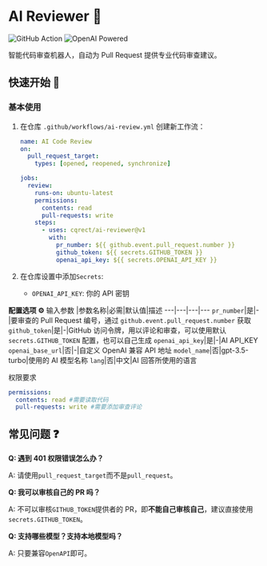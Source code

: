 # AI Reviewer 🤖

![GitHub Action](https://img.shields.io/badge/GitHub%20Action-Ready-blue?logo=github)
![OpenAI Powered](https://img.shields.io/badge/OpenAI-Powered-green?logo=openai)

智能代码审查机器人，自动为 Pull Request 提供专业代码审查建议。

## 快速开始 🚀

### 基本使用

1. 在仓库 `.github/workflows/ai-review.yml` 创建新工作流：

   ```yaml
   name: AI Code Review
   on:
     pull_request_target:
       types: [opened, reopened, synchronize]

   jobs:
     review:
       runs-on: ubuntu-latest
       permissions:
         contents: read
         pull-requests: write
       steps:
         - uses: cqrect/ai-reviewer@v1
           with:
             pr_number: ${{ github.event.pull_request.number }}
             github_token: ${{ secrets.GITHUB_TOKEN }}
             openai_api_key: ${{ secrets.OPENAI_API_KEY }}
   ```

2. 在仓库设置中添加`Secrets`:
   - `OPENAI_API_KEY`: 你的 API 密钥

**配置选项 ⚙️**
输入参数
|参数名称|必需|默认值|描述
---|---|---|---
`pr_number`|是|-|要审查的 Pull Request 编号，通过 `github.event.pull_request.number` 获取
`github_token`|是|-|GitHub 访问令牌，用以评论和审查，可以使用默认 `secrets.GITHUB_TOKEN` 配置，也可以自己生成
`openai_api_key`|是|-|AI API_KEY
`openai_base_url`|否|-|自定义 OpenAI 兼容 API 地址
`model_name`|否|gpt-3.5-turbo|使用的 AI 模型名称
`lang`|否|中文|AI 回答所使用的语言

权限要求

```yaml
permissions:
  contents: read #需要读取代码
  pull-requests: write #需要添加审查评论
```

## 常见问题 ❓

**Q: 遇到 401 权限错误怎么办？**

A: 请使用`pull_request_target`而不是`pull_request`。

**Q: 我可以审核自己的 PR 吗？**

A: 不可以审核`GITHUB_TOKEN`提供者的 PR，即**不能自己审核自己**，建议直接使用`secrets.GITHUB_TOKEN`。

**Q: 支持哪些模型？支持本地模型吗？**

A: 只要兼容`OpenAPI`即可。
